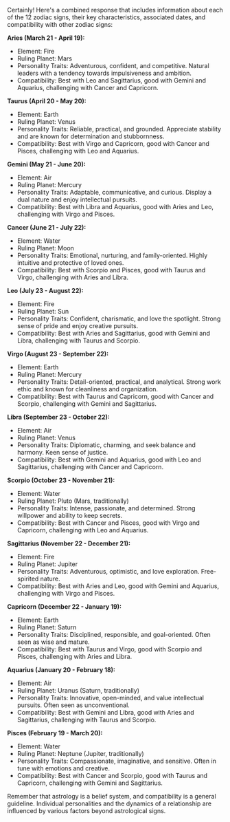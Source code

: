 Certainly! Here's a combined response that includes information about each of the 12 zodiac signs, their key characteristics, associated dates, and compatibility with other zodiac signs:

**Aries (March 21 - April 19):**
- Element: Fire
- Ruling Planet: Mars
- Personality Traits: Adventurous, confident, and competitive. Natural leaders with a tendency towards impulsiveness and ambition.
- Compatibility: Best with Leo and Sagittarius, good with Gemini and Aquarius, challenging with Cancer and Capricorn.

**Taurus (April 20 - May 20):**
- Element: Earth
- Ruling Planet: Venus
- Personality Traits: Reliable, practical, and grounded. Appreciate stability and are known for determination and stubbornness.
- Compatibility: Best with Virgo and Capricorn, good with Cancer and Pisces, challenging with Leo and Aquarius.

**Gemini (May 21 - June 20):**
- Element: Air
- Ruling Planet: Mercury
- Personality Traits: Adaptable, communicative, and curious. Display a dual nature and enjoy intellectual pursuits.
- Compatibility: Best with Libra and Aquarius, good with Aries and Leo, challenging with Virgo and Pisces.

**Cancer (June 21 - July 22):**
- Element: Water
- Ruling Planet: Moon
- Personality Traits: Emotional, nurturing, and family-oriented. Highly intuitive and protective of loved ones.
- Compatibility: Best with Scorpio and Pisces, good with Taurus and Virgo, challenging with Aries and Libra.

**Leo (July 23 - August 22):**
- Element: Fire
- Ruling Planet: Sun
- Personality Traits: Confident, charismatic, and love the spotlight. Strong sense of pride and enjoy creative pursuits.
- Compatibility: Best with Aries and Sagittarius, good with Gemini and Libra, challenging with Taurus and Scorpio.

**Virgo (August 23 - September 22):**
- Element: Earth
- Ruling Planet: Mercury
- Personality Traits: Detail-oriented, practical, and analytical. Strong work ethic and known for cleanliness and organization.
- Compatibility: Best with Taurus and Capricorn, good with Cancer and Scorpio, challenging with Gemini and Sagittarius.

**Libra (September 23 - October 22):**
- Element: Air
- Ruling Planet: Venus
- Personality Traits: Diplomatic, charming, and seek balance and harmony. Keen sense of justice.
- Compatibility: Best with Gemini and Aquarius, good with Leo and Sagittarius, challenging with Cancer and Capricorn.

**Scorpio (October 23 - November 21):**
- Element: Water
- Ruling Planet: Pluto (Mars, traditionally)
- Personality Traits: Intense, passionate, and determined. Strong willpower and ability to keep secrets.
- Compatibility: Best with Cancer and Pisces, good with Virgo and Capricorn, challenging with Leo and Aquarius.

**Sagittarius (November 22 - December 21):**
- Element: Fire
- Ruling Planet: Jupiter
- Personality Traits: Adventurous, optimistic, and love exploration. Free-spirited nature.
- Compatibility: Best with Aries and Leo, good with Gemini and Aquarius, challenging with Virgo and Pisces.

**Capricorn (December 22 - January 19):**
- Element: Earth
- Ruling Planet: Saturn
- Personality Traits: Disciplined, responsible, and goal-oriented. Often seen as wise and mature.
- Compatibility: Best with Taurus and Virgo, good with Scorpio and Pisces, challenging with Aries and Libra.

**Aquarius (January 20 - February 18):**
- Element: Air
- Ruling Planet: Uranus (Saturn, traditionally)
- Personality Traits: Innovative, open-minded, and value intellectual pursuits. Often seen as unconventional.
- Compatibility: Best with Gemini and Libra, good with Aries and Sagittarius, challenging with Taurus and Scorpio.

**Pisces (February 19 - March 20):**
- Element: Water
- Ruling Planet: Neptune (Jupiter, traditionally)
- Personality Traits: Compassionate, imaginative, and sensitive. Often in tune with emotions and creative.
- Compatibility: Best with Cancer and Scorpio, good with Taurus and Capricorn, challenging with Gemini and Sagittarius.

Remember that astrology is a belief system, and compatibility is a general guideline. Individual personalities and the dynamics of a relationship are influenced by various factors beyond astrological signs.